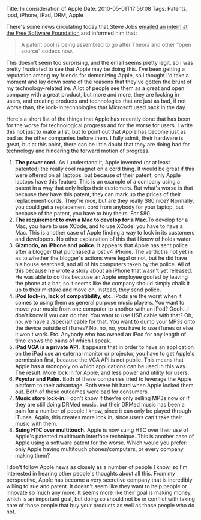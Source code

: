 Title: In consideration of Apple
Date: 2010-05-01T17:56:08
Tags: Patents, ipod, iPhone, iPad, DRM, Apple


There's some news circulating today that Steve Jobs <a href="http://hugoroy.eu/jobs-os.php" target="_blank">emailed an intern at the Free Software Foundation</a> and informed him that:<blockquote>A patent pool is being assembled to go after Theora and other "open source" codecs now.</blockquote>

This doesn't seem too surprising, and the email seems pretty legit, so I was pretty frustrated to see that Apple may be doing this. I've been getting a reputation among my friends for demonizing Apple, so I thought I'd take a moment and lay down some of the reasons that they've gotten the brunt of my technology-related ire. A lot of people see them as a great and open company with a great product, but more and more, they are locking in users, and creating products and technologies that are just as bad, if not worse than, the lock-in technologies that Microsoft used back in the day.

Here's a short list of the things that Apple has recently done that has been for the worse for technological progress and for the worse for users. I write this not just to make a list, but to point out that Apple has become just as bad as the other companies before them. I fully admit, their hardware is great, but at this point, there can be little doubt that they are doing bad for technology and hindering the forward motion of progress.
<ol>
<li><strong>The power cord.</strong> As I understand it, Apple invented (or at least patented) the really cool magnet on a cord thing. It would be great if this were offered on all laptops, but because of their patent, only Apple laptops have this feature. This is an example of a company using a patent in a way that only helps their customers. But what's worse is that because they have this patent, they can mark up the prices of their replacement cords. They're nice, but are they really $80 nice? Normally, you could get a replacement cord from anybody for your laptop, but because of the patent, you have to buy theirs. For $80.</li>
<li><strong>The requirement to own a Mac to develop for a Mac.</strong>To develop for a Mac, you have to use XCode, and to use XCode, you have to have a Mac. This is another case of Apple finding a way to lock in its customers and developers. No other explanation of this that I know of holds water.</li>
<li><strong>Gizmodo, an iPhone and police.</strong> It appears that Apple has sent police after a blogger that purchased a lost v4 iPhone. The verdict is not yet in as to whether the blogger's actions were legal or not, but he did have his house searched, and all of his computers taken by the police. All of this because he wrote a story about an iPhone that wasn't yet released. He was able to do this because an Apple employee goofed by leaving the phone at a bar, so it seems like the company should simply chalk it up to their mistake and move on. Instead, they send police.</li>
<li><strong>iPod lock-in, lack of compatibility, etc.</strong> iPods are the worst when it comes to using them as general purpose music players. You want to move your music from one computer to another with an iPod? Oooh...I don't know if you can do that. You want to use USB cable with that? Oh, no, we have a /special/ cable for that. You want to dump your MP3s onto the device outside of iTunes? No, no, no, you have to use iTunes or else it won't work. Etc. Anybody who has owned an iPod for any length of time knows the pains of which I speak.</li>
<li><strong>iPad VGA is a private API.</strong> It appears that in order to have an application on the iPad use an external monitor or projector, you have to get Apple's permission first, because the VGA API is not public. This means that Apple has a monopoly on which applications can be used in this way. The result: More lock in for Apple, and less power and utility for users.</li>
<li><strong>Psystar and Palm.</strong> Both of these companies tried to leverage the Apple platform to their advantage. Both were hit hard when Apple locked them out. Both of these outcomes were bad for consumers.</li>
<li><strong>Music store lock-in.</strong> I don't know if they're only selling MP3s now or if they are still doing DRMed music, but their DRMed music has been a pain for a number of people I know, since it can only be played through iTunes. Again, this creates more lock in, since users can't take their music with them.</li>
<li><strong>Suing HTC over multitouch.</strong> Apple is now suing HTC over their use of Apple's patented multitouch interface technique. This is another case of Apple using a software patent for the worse. Which would you prefer: only Apple having multitouch phones/computers, or every company making them?</li>
</ol>

I don't follow Apple news as closely as a number of people I know, so I'm interested in hearing other people's thoughts about all this. From my perspective, Apple has become a very secretive company that is incredibly willing to sue and patent. It doesn't seem like they want to help people or innovate so much any more. It seems more like their goal is making money, which is an important goal, but doing so should not be in conflict with taking care of those people that buy your products as well as those people who do not.